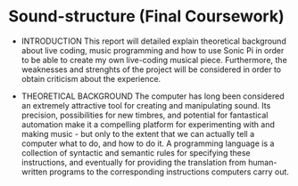 # Sound-structure (Final Coursework)


- INTRODUCTION
This report will detailed explain theoretical background about live coding, music programming and how to use Sonic Pi in order to be able to create my own live-coding musical piece. Furthermore, the weaknesses and strenghts of the project will be considered in order to obtain criticism about the experience.

- THEORETICAL BACKGROUND
The computer has long been considered an extremely attractive tool for creating and manipulating sound. Its precision, possibilities for new timbres, and potential for fantastical automation make it a compelling platform for experimenting with and making music - but only to the extent that we can actually tell a computer what to do, and how to do it. A programming language is a collection of syntactic and semantic rules for specifying these instructions, and eventually for providing the translation from human-written programs to the corresponding instructions computers carry out.



